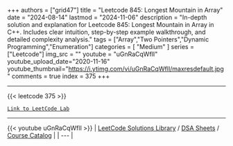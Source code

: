 
+++
authors = ["grid47"]
title = "Leetcode 845: Longest Mountain in Array"
date = "2024-08-14"
lastmod = "2024-11-06"
description = "In-depth solution and explanation for Leetcode 845: Longest Mountain in Array in C++. Includes clear intuition, step-by-step example walkthrough, and detailed complexity analysis."
tags = ["Array","Two Pointers","Dynamic Programming","Enumeration"]
categories = [
    "Medium"
]
series = ["Leetcode"]
img_src = ""
youtube = "uGnRaCqWflI"
youtube_upload_date="2020-11-16"
youtube_thumbnail="https://i.ytimg.com/vi/uGnRaCqWflI/maxresdefault.jpg"
comments = true
index = 375
+++



---
{{< leetcode 375 >}}

[`Link to LeetCode Lab`](https://leetcode.com/problems/longest-mountain-in-array/description/)

---
{{< youtube uGnRaCqWflI >}}
| [LeetCode Solutions Library](https://grid47.xyz/leetcode/) / [DSA Sheets](https://grid47.xyz/sheets/) / [Course Catalog](https://grid47.xyz/courses/) |
| --- |
